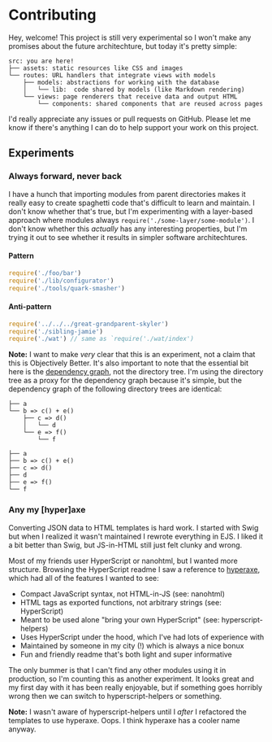 # Contributing

Hey, welcome! This project is still very experimental so I won't make any
promises about the future architechture, but today it's pretty simple:

```
src: you are here!
├── assets: static resources like CSS and images
└── routes: URL handlers that integrate views with models
    ├── models:	abstractions for working with the database
    │   └── lib:  code shared by models (like Markdown rendering)
    └── views: page renderers that receive data and output HTML
        └── components: shared components that are reused across pages
```

I'd really appreciate any issues or pull requests on GitHub. Please let me know
if there's anything I can do to help support your work on this project.

## Experiments

### Always forward, never back

I have a hunch that importing modules from parent directories makes it really
easy to create spaghetti code that's difficult to learn and maintain. I don't
know whether that's true, but I'm experimenting with a layer-based approach
where modules always `require('./some-layer/some-module')`. I don't know
whether this *actually* has any interesting properties, but I'm trying it out
to see whether it results in simpler software architechtures.

#### Pattern

```javascript
require('./foo/bar')
require('./lib/configurator')
require('./tools/quark-smasher')
```

#### Anti-pattern

```javascript
require('../../../great-grandparent-skyler')
require('./sibling-jamie')
require('./wat') // same as `require('./wat/index')
```

**Note:** I want to make *very* clear that this is an experiment, not a claim
that this is Objectively Better. It's also important to note that the essential
bit here is the [dependency graph][dep-graph], not the directory tree. I'm using
the directory tree as a proxy for the dependency graph because it's simple, but
the dependency graph of the following directory trees are identical:

```
├── a
└── b => c() + e()
    ├── c => d()
    │   └── d
    └── e => f()
        └── f
```

```
├── a
├── b => c() + e()
├── c => d()
├── d
├── e => f()
└── f
```


### Any my [hyper]axe

Converting JSON data to HTML templates is hard work. I started with Swig but
when I realized it wasn't maintained I rewrote everything in EJS. I liked it a
bit better than Swig, but JS-in-HTML still just felt clunky and wrong.

Most of my friends user HyperScript or nanohtml, but I wanted more structure.
Browsing the HyperScript readme I saw a reference to [hyperaxe][hyperaxe-gh],
which had all of the features I wanted to see:

- Compact JavaScript syntax, not HTML-in-JS (see: nanohtml)
- HTML tags as exported functions, not arbitrary strings (see: HyperScript)
- Meant to be used alone "bring your own HyperScript" (see: hyperscript-helpers)
- Uses HyperScript under the hood, which I've had lots of experience with
- Maintained by someone in my city (!) which is always a nice bonux
- Fun and friendly readme that's both light and super informative

The only bummer is that I can't find any other modules using it in production,
so I'm counting this as another experiment. It looks great and my first day with
it has been really enjoyable, but if something goes horribly wrong then we can
switch to hyperscript-helpers or something.

**Note:** I wasn't aware of hyperscript-helpers until I *after* I refactored
the templates to use hyperaxe. Oops. I think hyperaxe has a cooler name anyway.

[dep-graph]: https://en.wikipedia.org/wiki/Dependency_graph
[koa-blog]: https://github.com/koajs/examples/blob/1fd531698cc5ef21a61b627058ad0aafe9e55360/blog/lib/render.js#L13
[hyperaxe-gh]: https://github.com/ungoldman/hyperaxe

